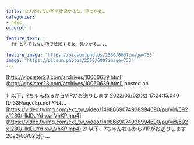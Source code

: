 ```yaml
---
title: とんでもない所で放尿する女、見つかる…
categories:
- news
excerpt: |
  
feature_text: |
  ## とんでもない所で放尿する女、見つかる…...
  
feature_image: "https://picsum.photos/2560/600?image=733"
image: "https://picsum.photos/2560/600?image=733"
---
```


[http://vipsister23.com/archives/10060639.html](http://vipsister23.com/archives/10060639.html)
posted on 

<!--more-->

1: 以下、?ちゃんねるからVIPがお送りします 2022/03/02(水) 17:24:15.046 ID:33NuqcoEp.net やば… [https://video.twimg.com/ext_tw_video/1498669074938994690/pu/vid/592x1280/-lkIDJYd-xw_VhKP.mp4](https://video.twimg.com/ext_tw_video/1498669074938994690/pu/vid/592x1280/-lkIDJYd-xw_VhKP.mp4) 2: 以下、?ちゃんねるからVIPがお送りします 2022/03/02(水) ...
